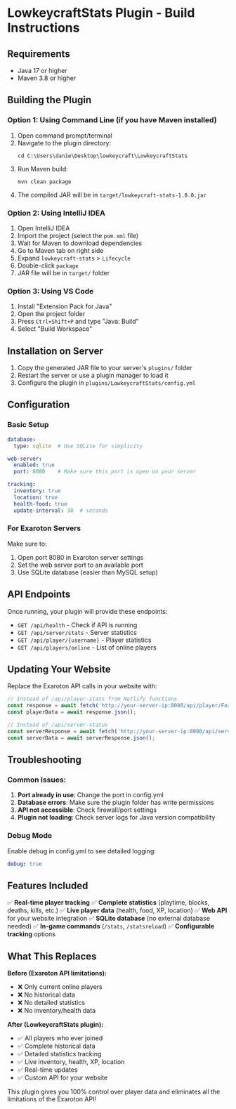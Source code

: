 # LowkeycraftStats Plugin - Build Instructions

## Requirements
- Java 17 or higher
- Maven 3.8 or higher

## Building the Plugin

### Option 1: Using Command Line (if you have Maven installed)
1. Open command prompt/terminal
2. Navigate to the plugin directory:
   ```
   cd C:\Users\danie\Desktop\lowkeycraft\LowkeycraftStats
   ```
3. Run Maven build:
   ```
   mvn clean package
   ```
4. The compiled JAR will be in `target/lowkeycraft-stats-1.0.0.jar`

### Option 2: Using IntelliJ IDEA
1. Open IntelliJ IDEA
2. Import the project (select the `pom.xml` file)
3. Wait for Maven to download dependencies
4. Go to Maven tab on right side
5. Expand `lowkeycraft-stats` > `Lifecycle`
6. Double-click `package`
7. JAR file will be in `target/` folder

### Option 3: Using VS Code
1. Install "Extension Pack for Java"
2. Open the project folder
3. Press `Ctrl+Shift+P` and type "Java: Build"
4. Select "Build Workspace"

## Installation on Server

1. Copy the generated JAR file to your server's `plugins/` folder
2. Restart the server or use a plugin manager to load it
3. Configure the plugin in `plugins/LowkeycraftStats/config.yml`

## Configuration

### Basic Setup
```yaml
database:
  type: sqlite  # Use SQLite for simplicity

web-server:
  enabled: true
  port: 8080    # Make sure this port is open on your server

tracking:
  inventory: true
  location: true
  health-food: true
  update-interval: 30  # seconds
```

### For Exaroton Servers
Make sure to:
1. Open port 8080 in Exaroton server settings
2. Set the web server port to an available port
3. Use SQLite database (easier than MySQL setup)

## API Endpoints

Once running, your plugin will provide these endpoints:

- `GET /api/health` - Check if API is running
- `GET /api/server/stats` - Server statistics
- `GET /api/player/{username}` - Player statistics
- `GET /api/players/online` - List of online players

## Updating Your Website

Replace the Exaroton API calls in your website with:

```javascript
// Instead of /api/player-stats from Netlify functions
const response = await fetch('http://your-server-ip:8080/api/player/Fozmu');
const playerData = await response.json();

// Instead of /api/server-status
const serverResponse = await fetch('http://your-server-ip:8080/api/server/stats');
const serverData = await serverResponse.json();
```

## Troubleshooting

### Common Issues:

1. **Port already in use**: Change the port in config.yml
2. **Database errors**: Make sure the plugin folder has write permissions
3. **API not accessible**: Check firewall/port settings
4. **Plugin not loading**: Check server logs for Java version compatibility

### Debug Mode
Enable debug in config.yml to see detailed logging:
```yaml
debug: true
```

## Features Included

✅ **Real-time player tracking**
✅ **Complete statistics** (playtime, blocks, deaths, kills, etc.)
✅ **Live player data** (health, food, XP, location)
✅ **Web API** for your website integration
✅ **SQLite database** (no external database needed)
✅ **In-game commands** (`/stats`, `/statsreload`)
✅ **Configurable tracking** options

## What This Replaces

**Before (Exaroton API limitations):**
- ❌ Only current online players
- ❌ No historical data
- ❌ No detailed statistics
- ❌ No inventory/health data

**After (LowkeycraftStats plugin):**
- ✅ All players who ever joined
- ✅ Complete historical data
- ✅ Detailed statistics tracking
- ✅ Live inventory, health, XP, location
- ✅ Real-time updates
- ✅ Custom API for your website

This plugin gives you 100% control over player data and eliminates all the limitations of the Exaroton API!
